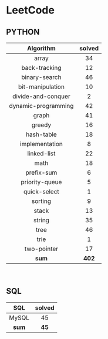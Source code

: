 # LeetCode
## PYTHON
|    Algorithm    | solved |
| :-------------: | :----: |
|array|34|
|back-tracking|12|
|binary-search|46|
|bit-manipulation|10|
|divide-and-conquer|2|
|dynamic-programming|42|
|graph|41|
|greedy|16|
|hash-table|18|
|implementation|8|
|linked-list|22|
|math|18|
|prefix-sum|6|
|priority-queue|5|
|quick-select|1|
|sorting|9|
|stack|13|
|string|35|
|tree|46|
|trie|1|
|two-pointer|17|
| **sum** | **402**|

<br>

 ## SQL
|    SQL    | solved |
| :-------------: | :----: |
|    MySQL    |45|
| **sum** | **45**|

